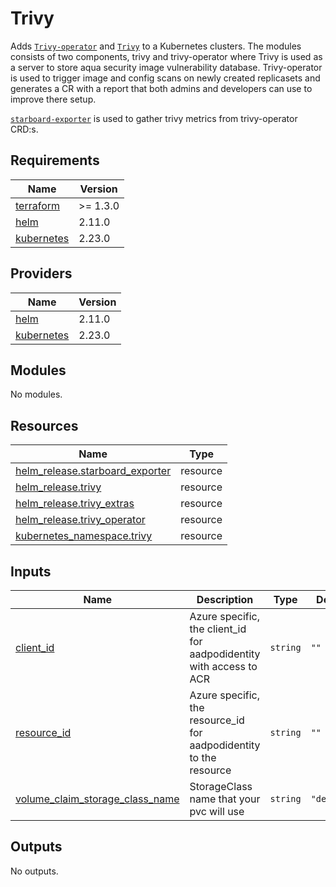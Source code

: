 # Trivy

Adds [`Trivy-operator`](https://github.com/aquasecurity/trivy-operator) and
[`Trivy`](https://github.com/aquasecurity/trivy) to a Kubernetes clusters.
The modules consists of two components, trivy and trivy-operator where
Trivy is used as a server to store aqua security image vulnerability database.
Trivy-operator is used to trigger image and config scans on newly created replicasets and
generates a CR with a report that both admins and developers can use to improve there setup.

[`starboard-exporter`](https://github.com/giantswarm/starboard-exporter) is used to gather
trivy metrics from trivy-operator CRD:s.

## Requirements

| Name | Version |
|------|---------|
| <a name="requirement_terraform"></a> [terraform](#requirement\_terraform) | >= 1.3.0 |
| <a name="requirement_helm"></a> [helm](#requirement\_helm) | 2.11.0 |
| <a name="requirement_kubernetes"></a> [kubernetes](#requirement\_kubernetes) | 2.23.0 |

## Providers

| Name | Version |
|------|---------|
| <a name="provider_helm"></a> [helm](#provider\_helm) | 2.11.0 |
| <a name="provider_kubernetes"></a> [kubernetes](#provider\_kubernetes) | 2.23.0 |

## Modules

No modules.

## Resources

| Name | Type |
|------|------|
| [helm_release.starboard_exporter](https://registry.terraform.io/providers/hashicorp/helm/2.11.0/docs/resources/release) | resource |
| [helm_release.trivy](https://registry.terraform.io/providers/hashicorp/helm/2.11.0/docs/resources/release) | resource |
| [helm_release.trivy_extras](https://registry.terraform.io/providers/hashicorp/helm/2.11.0/docs/resources/release) | resource |
| [helm_release.trivy_operator](https://registry.terraform.io/providers/hashicorp/helm/2.11.0/docs/resources/release) | resource |
| [kubernetes_namespace.trivy](https://registry.terraform.io/providers/hashicorp/kubernetes/2.23.0/docs/resources/namespace) | resource |

## Inputs

| Name | Description | Type | Default | Required |
|------|-------------|------|---------|:--------:|
| <a name="input_client_id"></a> [client\_id](#input\_client\_id) | Azure specific, the client\_id for aadpodidentity with access to ACR | `string` | `""` | no |
| <a name="input_resource_id"></a> [resource\_id](#input\_resource\_id) | Azure specific, the resource\_id for aadpodidentity to the resource | `string` | `""` | no |
| <a name="input_volume_claim_storage_class_name"></a> [volume\_claim\_storage\_class\_name](#input\_volume\_claim\_storage\_class\_name) | StorageClass name that your pvc will use | `string` | `"default"` | no |

## Outputs

No outputs.
